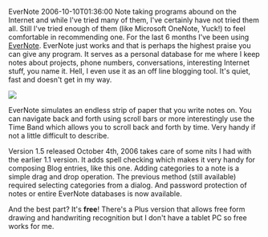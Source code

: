 EverNote
2006-10-10T01:36:00
Note taking programs abound on the Internet and while I've tried many of them, I've certainly have not tried them all. Still I've tried enough of them (like Microsoft OneNote, Yuck!) to feel comfortable in recommending one. For the last 6 months I've been using [EverNote](http://www.evernote.com/). EverNote just works and that is perhaps the highest praise you can give any program. It serves as a personal database for me where I keep notes about projects, phone numbers, conversations, interesting Internet stuff, you name it. Hell, I even use it as an off line blogging tool. It's quiet, fast and doesn't get in my way.

![](http://mike-ward.net/Blog/evernote.png)

EverNote simulates an endless strip of paper that you write notes on. You can navigate back and forth using scroll bars or more interestingly use the Time Band which allows you to scroll back and forth by time. Very handy if not a little difficult to describe.

Version 1.5 released October 4th, 2006 takes care of some nits I had with the earlier 1.1 version. It adds spell checking which makes it very handy for composing Blog entries, like this one. Adding categories to a note is a simple drag and drop operation. The previous method (still available) required selecting categories from a dialog. And password protection of notes or entire EverNote databases is now available. 

And the best part? It's **free**! There's a Plus version that allows free form drawing and handwriting recognition but I don't have a tablet PC so free works for me.
